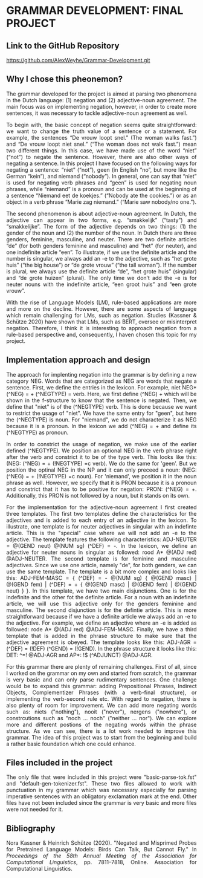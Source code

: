 # GRAMMAR DEVELOPMENT: FINAL PROJECT


## Link to the GitHub Repository
https://github.com/AlexWeyhe/Grammar-Development.git


## Why I chose this pheonemon?
<div align="justify">
The grammar developed for the project is aimed at parsing two phenomena in the Dutch language: (1) negation and (2) adjective-noun agreement. The main focus was on implementing negation, however, in order to create more sentences, it was necessary to tackle adjective-noun agreement as well.
</p>
<p align="justify">
To begin with, the basic concept of negation seems quite straightforward: we want to change the truth value of a sentence or a statement. For example, the sentences “De vrouw loopt snel.” (The woman walks fast.”) and “De vrouw loopt niet snel.” (“The woman does not walk fast.”) mean two different things. In this case, we have made use of the word “niet” (“not”) to negate the sentence. However, there are also other ways of negating a sentence. In this project I have focused on the following ways for negating a sentence: “niet” (“not”), geen (in English “no”, but more like the German “kein”), and niemand (“nobody”). In general, one can say that “niet” is used for negating verb phrases and “geen” is used for negating noun phrases, while “niemand” is a pronoun and can be used at the beginning of a sentence “Niemand eet de koekjes.” (“Nobody ate the cookies.”) or as an object in a verb phrase “Marie zag niemand.” (“Marie saw nobody/no one.”). 
</p>
<p align="justify">
The second phenomenon is about adjective-noun agreement. In Dutch, the adjective can appear in two forms, e.g. “smakkelijk” (“tasty”) and “smakkelijke”. The form of the adjective depends on two things: (1) the gender of the noun and (2) the number of the noun. In Dutch there are three genders, feminine, masculine, and neuter. There are two definite articles “de” (for both genders feminine and masculine) and “het” (for neuter), and one indefinite article “een”. To illustrate, if we use the definite article and the number is singular, we always add an -e to the adjective, such as “het grote huis” (“the big house”) or “de grote vrouw” (“the tall woman”). If the number is plural, we always use the definite article “de”, “het grote huis” (singular) and “de grote huizen” (plural). The only time we don’t add the -e is for neuter nouns with the indefinite article, “een groot huis” and “een grote vrouw”. 
</p>
<p align="justify">
With the rise of Language Models (LM), rule-based applications are more and more on the decline. However, there are some aspects of language which remain challenging for LMs, such as negation. Studies (Kassner & Schütze 2020) have shown that LMs, such as BERT, oversee or misinterpret negation. Therefore, I think it is interesting to approach negation from a rule-based perspective and, consequently, I haven chosen this topic for my project.
</p>


## Implementation approach and design
<div align="justify">
The approach for implenting negation into the grammar is by defining a new category NEG. Words that are categorized as NEG are words that negate a sentence. First, we define the entries in the lexicon. For example, niet NEG* (^NEG) = + (^NEGTYPE) = verb. Here, we first define (^NEG) + which will be shown in the f-structure to know that the sentence is negated. Then, we define that "niet" is of the (^NEGTYPE) verb. This is done because we want to restrict the usage of "niet". We have the same entry for "geen", but here the (^NEGTYPE) is noun. For "niemand", we do not characterize it as NEG because it is a pronoun. In the lexicon we add (^NEG) = + and define its (^NEGTYPE) as pronoun. 
</p>
<p align="justify">
In order to constrict the usage of negation, we make use of the earlier defined (^NEGTYPE). We position an optional NEG in the verb phrase right after the verb and constrict it to be of the type verb. This looks like this: (NEG: (^NEG) = + (!NEGTYPE) =c verb). We do the same for 'geen'. But we position the optinal NEG in the NP and it can only preceed a noun: (NEG: (^NEG) = + (!NEGTYPE) =c noun). For 'niemand', we position it in the noun phrase as well. However, we specify that it is PRON because it is a pronoun and constrict that it has to be positive for negation: PRON: (^NEG) = +. Additionally, this PRON is not followed by a noun, but it stands on its own.
</p>
<p align="justify">
For the implementation for the adjective-noun agreement I first created three templates. The first two templates define the characteristics for the adjectives and is added to each entry of an adjective in the lexicon. To illustrate, one template is for neuter adjectives in singular with an indefinte article. This is the "special" case where we will not add an -e to the adjective. The template features the following characteristics: ADJ-NEUTER = @(GEND neut) @(NUM sg) (^DEF) = -. In the lexicon, we define an adjective for neuter nouns in singular as followed: rood  A* @(ADJ red) @ADJ-NEUTER. The second template is for feminine and masculine adjectives. Since we use one article, namely "de", for both genders, we can use the same template. The template is a bit more complex and looks like this: ADJ-FEM-MASC = { (^DEF) = - @(NUM sg) { @(GEND masc) | @(GEND fem) | (^DEF) = + { @(GEND masc) | @(GEND fem) | @(GEND neut) } }. In this template, we have two main disjunctions. One is for the indefinite and the other fot the definite article. For a noun with an indefinite article, we will use this adjective only for the genders feminine and masculine. The second disjunction is for the defintie article. This is more straightforward because if we have a definite article we always add an -e to the adjective. For example, we define an adjective where an -e is added as followed: rode A* @(ADJ red) @ADJ-FEM-MASC. Finally, we have a third template that is added in the phrase structure to make sure that the adjective agreement is obeyed. The template looks like this: ADJ-AGR = (^DEF) = (!DEF) (^GEND) = (!GEND). In the phrase structure it looks like this: DET: ^=! @ADJ-AGR and AP*: !$ (^ADJUNCT) @ADJ-AGR. 
</p>
<p align="justify">
For this grammar there are plenty of remaining challenges. First of all, since I worked on the grammar on my own and started from scratch, the grammar is very basic and can only parse rudimentary sentences. One challenge would be to expand this grammar: adding Prepositional Phrases, Indirect Objects, Complementizer Phrases (with a verb-final structure), or implementing the verb-second rule etc. With regard to negation, there is also plenty of room for improvement. We can add more negating words such as: niets ("nothing"), nooit ("never"), nergens ("nowhere"), or constrcutions such as "noch ... noch" ("neither ... nor"). We can explore more and different postions of the negating words within the phrase structure. As we can see, there is a lot work needed to improve this grammar. The idea of this project was to start from the beginning and build a rather basic foundation which one could enhance. 
</p>


## Files included in the project
<div align="justify">
The only file that were included in this project were "basic-parse-tok.fst" and "default-gen-tokenizer.fst". These two files allowed to work with punctuation in my grammar which was necessary especially for parsing imperative sentences with an obligatory exclamation mark at the end. Other files have not been included since the grammar is very basic and more files were not needed for it. 
</p>


## Bibliography
Nora Kassner & Heinrich Schütze (2020). "Negated and Misprimed Probes for Pretrained Language Models: Birds Can Talk, But Cannot Fly." In *Proceedings of the 58th Annual Meeting of the Association for Computational Linguistics*, pp. 7811–7818, Online. Association for Computational Linguistics.
